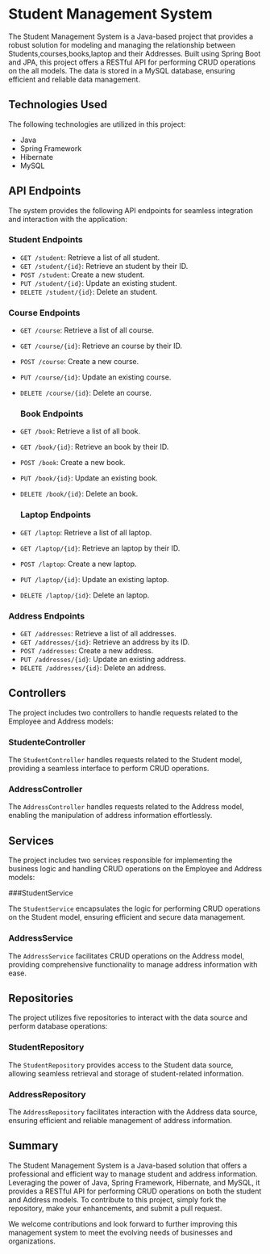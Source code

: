 # Student Management System

The Student Management System is a Java-based project that provides a robust solution for modeling and managing the relationship between Students,courses,books,laptop and their Addresses. Built using Spring Boot and JPA, this project offers a RESTful API for performing CRUD operations on the all models. The data is stored in a MySQL database, ensuring efficient and reliable data management.

## Technologies Used

The following technologies are utilized in this project:

- Java
- Spring Framework
- Hibernate
- MySQL

## API Endpoints

The system provides the following API endpoints for seamless integration and interaction with the application:

### Student Endpoints

- `GET /student`: Retrieve a list of all student.
- `GET /student/{id}`: Retrieve an student by their ID.
- `POST /student`: Create a new student.
- `PUT /student/{id}`: Update an existing student.
- `DELETE /student/{id}`: Delete an student.

### Course Endpoints

- `GET /course`: Retrieve a list of all course.
- `GET /course/{id}`: Retrieve an course by their ID.
- `POST /course`: Create a new course.
- `PUT /course/{id}`: Update an existing course.
- `DELETE /course/{id}`: Delete an course.

  ### Book Endpoints

- `GET /book`: Retrieve a list of all book.
- `GET /book/{id}`: Retrieve an book by their ID.
- `POST /book`: Create a new book.
- `PUT /book/{id}`: Update an existing book.
- `DELETE /book/{id}`: Delete an book.

   ### Laptop Endpoints

- `GET /laptop`: Retrieve a list of all laptop.
- `GET /laptop/{id}`: Retrieve an laptop by their ID.
- `POST /laptop`: Create a new laptop.
- `PUT /laptop/{id}`: Update an existing laptop.
- `DELETE /laptop/{id}`: Delete an laptop.

### Address Endpoints

- `GET /addresses`: Retrieve a list of all addresses.
- `GET /addresses/{id}`: Retrieve an address by its ID.
- `POST /addresses`: Create a new address.
- `PUT /addresses/{id}`: Update an existing address.
- `DELETE /addresses/{id}`: Delete an address.

## Controllers

The project includes two controllers to handle requests related to the Employee and Address models:

### StudenteController

The `StudentController` handles requests related to the Student model, providing a seamless interface to perform CRUD operations.

### AddressController

The `AddressController` handles requests related to the Address model, enabling the manipulation of address information effortlessly.

## Services

The project includes two services responsible for implementing the business logic and handling CRUD operations on the Employee and Address models:

###StudentService

The `StudentService` encapsulates the logic for performing CRUD operations on the Student model, ensuring efficient and secure data management.

### AddressService

The `AddressService` facilitates CRUD operations on the Address model, providing comprehensive functionality to manage address information with ease.

## Repositories

The project utilizes five repositories to interact with the data source and perform database operations:

### StudentRepository

The `StudentRepository` provides access to the Student data source, allowing seamless retrieval and storage of student-related information.

### AddressRepository

The `AddressRepository` facilitates interaction with the Address data source, ensuring efficient and reliable management of address information.

## Summary

The Student Management System is a Java-based solution that offers a professional and efficient way to manage student and address information. Leveraging the power of Java, Spring Framework, Hibernate, and MySQL, it provides a RESTful API for performing CRUD operations on both the student and Address models. To contribute to this project, simply fork the repository, make your enhancements, and submit a pull request.

We welcome contributions and look forward to further improving this management system to meet the evolving needs of businesses and organizations.
